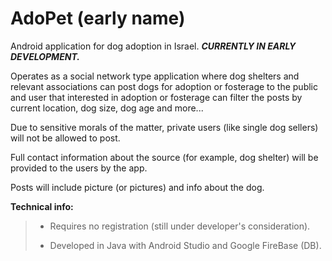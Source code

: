 # AdoPet (early name)
Android application for dog adoption in Israel. **_CURRENTLY IN EARLY DEVELOPMENT._**

Operates as a social network type application where dog shelters and relevant associations can post dogs for adoption or fosterage to the public and user that interested in adoption or fosterage can filter the posts by current location, dog size, dog age and more... 

Due to sensitive morals of the matter, private users (like single dog sellers) will not be allowed to post.

Full contact information about the source (for example, dog shelter) will be provided to the users by the app.

Posts will include picture (or pictures) and info about the dog.

**Technical info:**
>
> - Requires no registration (still under developer's consideration).
>
> - Developed in Java with Android Studio and Google FireBase (DB).


